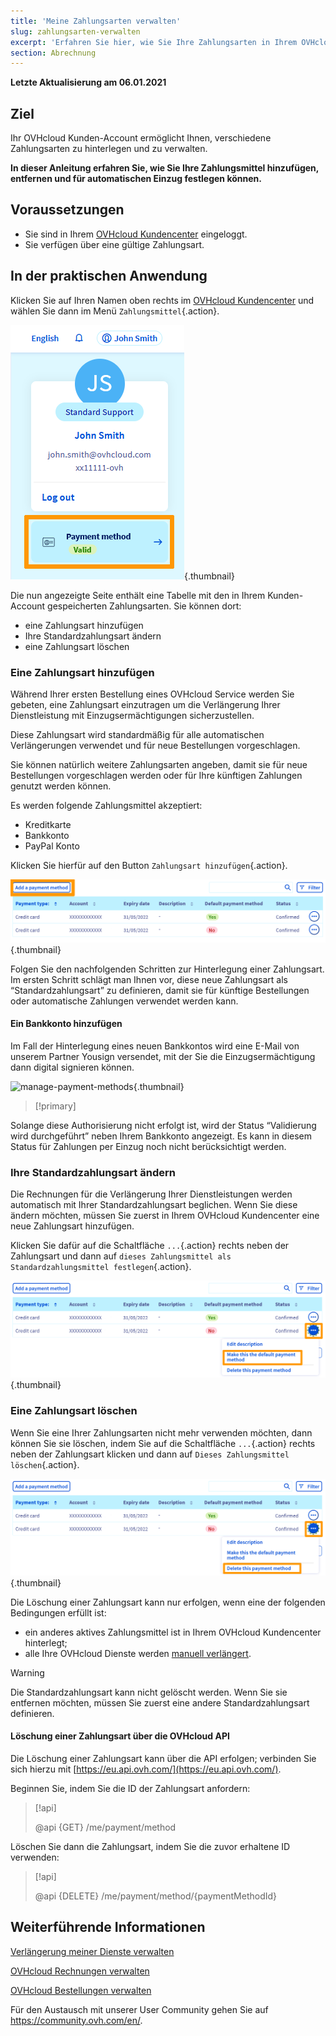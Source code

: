 ```yaml
---
title: 'Meine Zahlungsarten verwalten'
slug: zahlungsarten-verwalten
excerpt: 'Erfahren Sie hier, wie Sie Ihre Zahlungsarten in Ihrem OVHcloud Kundencenter hinzufügen und verwalten können'
section: Abrechnung
---
```


**Letzte Aktualisierung am 06.01.2021**

## Ziel

Ihr OVHcloud Kunden-Account ermöglicht Ihnen, verschiedene Zahlungsarten zu hinterlegen und zu verwalten.

**In dieser Anleitung erfahren Sie, wie Sie Ihre Zahlungsmittel hinzufügen, entfernen und für automatischen Einzug festlegen können.**

## Voraussetzungen

- Sie sind in Ihrem [OVHcloud Kundencenter](https://www.ovh.com/auth/?action=gotomanager&from=https://www.ovh.de/&ovhSubsidiary=de) eingeloggt.
- Sie verfügen über eine gültige Zahlungsart.

## In der praktischen Anwendung

Klicken Sie auf Ihren Namen oben rechts im [OVHcloud Kundencenter](https://www.ovh.com/auth/?action=gotomanager&from=https://www.ovh.de/&ovhSubsidiary=de) und wählen Sie dann im Menü `Zahlungsmittel`{.action}.

![manage-payment-methods](images/hubpayment.png){.thumbnail}

Die nun angezeigte Seite enthält eine Tabelle mit den in Ihrem Kunden-Account gespeicherten Zahlungsarten. Sie können dort:

- eine Zahlungsart hinzufügen
- Ihre Standardzahlungsart ändern
- eine Zahlungsart löschen

### Eine Zahlungsart hinzufügen

Während Ihrer ersten Bestellung eines OVHcloud Service werden Sie gebeten, eine Zahlungsart einzutragen um die Verlängerung Ihrer Dienstleistung mit Einzugsermächtigungen sicherzustellen.

Diese Zahlungsart wird standardmäßig für alle automatischen Verlängerungen verwendet und für neue Bestellungen vorgeschlagen.

Sie können natürlich weitere Zahlungsarten angeben, damit sie für neue Bestellungen vorgeschlagen werden oder für Ihre künftigen Zahlungen genutzt werden können.

Es werden folgende Zahlungsmittel akzeptiert:

- Kreditkarte
- Bankkonto
- PayPal Konto 

Klicken Sie hierfür auf den Button `Zahlungsart hinzufügen`{.action}.

![manage-payment-methods](images/managepaymentmethods2.png){.thumbnail}

Folgen Sie den nachfolgenden Schritten zur Hinterlegung einer Zahlungsart. Im ersten Schritt schlägt man Ihnen vor, diese neue Zahlungsart als “Standardzahlungsart” zu definieren, damit sie für künftige Bestellungen oder automatische Zahlungen verwendet werden kann.

#### Ein Bankkonto hinzufügen

Im Fall der Hinterlegung eines neuen Bankkontos wird eine E-Mail von unserem Partner Yousign versendet, mit der Sie die Einzugsermächtigung dann digital signieren können.

![manage-payment-methods](images/yousign.png){.thumbnail}

> [!primary]
>
Solange diese Authorisierung nicht erfolgt ist, wird der Status “Validierung wird durchgeführt” neben Ihrem Bankkonto angezeigt. Es kann in diesem Status für Zahlungen per Einzug noch nicht berücksichtigt werden.
>


### Ihre Standardzahlungsart ändern

Die Rechnungen für die Verlängerung Ihrer Dienstleistungen werden automatisch mit Ihrer Standardzahlungsart beglichen. Wenn Sie diese ändern möchten, müssen Sie zuerst in Ihrem OVHcloud Kundencenter eine neue Zahlungsart hinzufügen.

Klicken Sie dafür auf die Schaltfläche `...`{.action} rechts neben der Zahlungsart und dann auf  `dieses Zahlungsmittel als Standardzahlungsmittel festlegen`{.action}.

![manage-payment-methods](images/managepaymentmethods3.png){.thumbnail}

### Eine Zahlungsart löschen

Wenn Sie eine Ihrer Zahlungsarten nicht mehr verwenden möchten, dann können Sie sie löschen, indem Sie auf die Schaltfläche `...`{.action} rechts neben der Zahlungsart klicken und dann auf `Dieses Zahlungsmittel löschen`{.action}.

![manage-payment-methods](images/managepaymentmethods4.png){.thumbnail}

Die Löschung einer Zahlungsart kann nur erfolgen, wenn eine der folgenden Bedingungen erfüllt ist:

- ein anderes aktives Zahlungsmittel ist in Ihrem OVHcloud Kundencenter hinterlegt;
- alle Ihre OVHcloud Dienste werden [manuell verlängert](../anleitung_zur_nutzung_der_automatischen_verlangerung_bei_ovh/#manuelle-verlangerung).

> [!warning]
>
Die Standardzahlungsart kann nicht gelöscht werden. Wenn Sie sie entfernen möchten, müssen Sie zuerst eine andere Standardzahlungsart definieren.
>

#### Löschung einer Zahlungsart über die OVHcloud API

Die Löschung einer Zahlungsart kann über die API erfolgen; verbinden Sie sich hierzu mit  [https://eu.api.ovh.com/](https://eu.api.ovh.com/).

Beginnen Sie, indem Sie die ID der Zahlungsart anfordern: 

> [!api]
>
> @api {GET} /me/payment/method 
>

Löschen Sie dann die Zahlungsart, indem Sie die zuvor erhaltene ID verwenden: 

> [!api]
>
> @api {DELETE} /me/payment/method/{paymentMethodId}
>

## Weiterführende Informationen

[Verlängerung meiner Dienste verwalten](https://docs.ovh.com/de/billing/anleitung_zur_nutzung_der_automatischen_verlangerung_bei_ovh/)

[OVHcloud Rechnungen verwalten](https://docs.ovh.com/de/billing/ovh-rechnungen-verwalten/)

[OVHcloud Bestellungen verwalten](https://docs.ovh.com/de/billing/bestellungen-verwalten-ovh/)

Für den Austausch mit unserer User Community gehen Sie auf <https://community.ovh.com/en/>.

